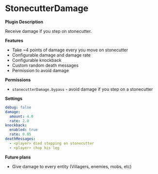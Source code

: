 # StonecutterDamage

**Plugin Description**

Receive damage if you step on stonecutter.

**Features**

- Take ~4 points of damage every you move on stonecutter
- Configurable damage and damage rate
- Configurable knockback
- Custom random death messages
- Permission to avoid damage

**Permissions**

- `stonecutterDamage.bypass` - avoid damage if you step on a stonecutter

**Settings**

```yaml
debug: false
damage:
  amount: 4.0
  rate: 2.0
knockback:
  enabled: true
  rate: 0.05
deathMessages:
  - <player> died stepping on stonecutter
  - <player> chop his leg
```

**Future plans**

- Give damage to every entity (Villagers, enemies, mobs, etc)
